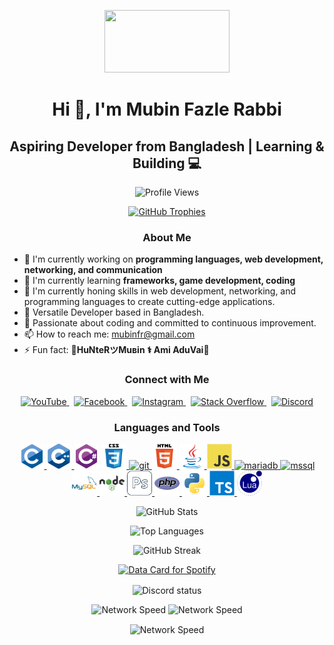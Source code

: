 <p align="center">
  <img width="200" height="100" src="https://media.giphy.com/media/Dh5q0sShxgp13DwrvG/giphy.gif" />
</p>

<h1 align="center">Hi 🐸, I'm Mubin Fazle Rabbi</h1>
<h2 align="center">Aspiring Developer from Bangladesh | Learning & Building 💻</h2>

<p align="center">
  <img src="https://komarev.com/ghpvc/?username=mubinfr&label=PROFILE%20VIEWS&color=brightgreen&style=flat" alt="Profile Views" />
</p>

<p align="center">
  <a href="https://github.com/ryo-ma/github-profile-trophy">
    <img src="https://github-profile-trophy.vercel.app/?username=mubinfr" alt="GitHub Trophies" />
  </a>
</p>

<h3 align="center">About Me</h3>

- 🔭 I'm currently working on **programming languages, web development, networking, and communication**
- 🌱 I'm currently learning **frameworks, game development, coding**
- 🎡 I'm currently honing skills in web development, networking, and programming languages to create cutting-edge applications.
- 🚀 Versatile Developer based in Bangladesh.
- 🧰 Passionate about coding and committed to continuous improvement.
- 📫 How to reach me: [mubinfr@gmail.com](mailto:mubinfr@gmail.com)
- ⚡ Fun fact: 💚**HuNteRツMuʙin ⚕ Ami AduVai**💚

<h3 align="center">Connect with Me</h3>

<p align="center">
  <a href="https://www.youtube.com/c/mubinfazlerabbi" target="blank">
    <img src="https://img.shields.io/badge/youtube-logo?style=social&logo=youtube" alt="YouTube" height="30" width="90" />
  </a>&nbsp;
  <a href="https://fb.com/mubinfazlerabbi" target="blank">
    <img src="https://img.shields.io/badge/facebook-logo?style=social&logo=facebook" alt="Facebook" height="30" width="100" />
  </a>&nbsp;
  <a href="https://instagram.com/mubin_fazle_rabbi" target="blank">
    <img src="https://img.shields.io/badge/instagram-logo?style=social&logo=instagram" alt="Instagram" height="30" width="110" />
  </a>&nbsp;
  <a href="https://stackoverflow.com/users/23186910" target="blank">
    <img src="https://img.shields.io/badge/stackoverflow-logo?style=social&logo=stack-overflow" alt="Stack Overflow" height="30" width="150" />
  </a>&nbsp;
  <a href="https://discord.com/users/551421803629641729" target="blank">
    <img src="https://img.shields.io/badge/discord-logo?style=social&logo=discord" alt="Discord" height="30" width="90" />
  </a>
</p>

<h3 align="center">Languages and Tools</h3>

<p align="center">
  <a href="https://www.cprogramming.com/" target="_blank" rel="noreferrer">
    <img src="https://raw.githubusercontent.com/devicons/devicon/master/icons/c/c-original.svg"
    alt="c" width="40" height="40"/>
  </a>
  <a href="https://www.w3schools.com/cpp/" target="_blank" rel="noreferrer">
    <img src="https://raw.githubusercontent.com/devicons/devicon/master/icons/cplusplus/cplusplus-original.svg"
    alt="cplusplus" width="40" height="40"/>
  </a>
  <a href="https://www.w3schools.com/cs/" target="_blank" rel="noreferrer">
    <img src="https://raw.githubusercontent.com/devicons/devicon/master/icons/csharp/csharp-original.svg"
    alt="csharp" width="40" height="40"/></a>
  <a href="https://www.w3schools.com/css/" target="_blank" rel="noreferrer">
    <img src="https://raw.githubusercontent.com/devicons/devicon/master/icons/css3/css3-original-wordmark.svg"
    alt="css3" width="40" height="40"/>
  </a>
  <a href="https://git-scm.com/" target="_blank" rel="noreferrer">
    <img src="https://www.vectorlogo.zone/logos/git-scm/git-scm-icon.svg"
    alt="git" width="40" height="40"/>
  </a>
  <a href="https://www.w3.org/html/" target="_blank" rel="noreferrer">
    <img src="https://raw.githubusercontent.com/devicons/devicon/master/icons/html5/html5-original-wordmark.svg"
    alt="html5" width="40" height="40"/>
  </a>
  <a href="https://www.java.com" target="_blank" rel="noreferrer">
    <img src="https://raw.githubusercontent.com/devicons/devicon/master/icons/java/java-original.svg"
    alt="java" width="40" height="40"/>
  </a>
  <a href="https://developer.mozilla.org/en-US/docs/Web/JavaScript" target="_blank" rel="noreferrer">
    <img src="https://raw.githubusercontent.com/devicons/devicon/master/icons/javascript/javascript-original.svg"
    alt="javascript" width="40" height="40"/>
  </a>
  <a href="https://mariadb.org/" target="_blank" rel="noreferrer">
    <img src="https://www.vectorlogo.zone/logos/mariadb/mariadb-icon.svg"
    alt="mariadb" width="40" height="40"/>
  </a>
  <a href="https://www.microsoft.com/en-us/sql-server" target="_blank" rel="noreferrer">
    <img src="https://www.svgrepo.com/show/303229/microsoft-sql-server-logo.svg"
    alt="mssql" width="40" height="40"/>
  </a>
  <a href="https://www.mysql.com/" target="_blank" rel="noreferrer">
    <img src="https://raw.githubusercontent.com/devicons/devicon/master/icons/mysql/mysql-original-wordmark.svg"
    alt="mysql" width="40" height="40"/>
  </a>
  <a href="https://nodejs.org" target="_blank" rel="noreferrer">
    <img src="https://raw.githubusercontent.com/devicons/devicon/master/icons/nodejs/nodejs-original-wordmark.svg"
    alt="nodejs" width="40" height="40"/>
  </a>
  <a href="https://www.photoshop.com/en" target="_blank" rel="noreferrer">
    <img src="https://raw.githubusercontent.com/devicons/devicon/master/icons/photoshop/photoshop-line.svg"
    alt="photoshop" width="40" height="40"/>
  </a>
  <a href="https://www.php.net" target="_blank" rel="noreferrer">
    <img src="https://raw.githubusercontent.com/devicons/devicon/master/icons/php/php-original.svg"
    alt="php" width="40" height="40"/>
  </a>
  <a href="https://www.python.org" target="_blank" rel="noreferrer">
    <img src="https://raw.githubusercontent.com/devicons/devicon/master/icons/python/python-original.svg"
    alt="python" width="40" height="40"/>
  </a>
  <a href="https://www.typescriptlang.org/" target="_blank" rel="noreferrer">
    <img src="https://raw.githubusercontent.com/devicons/devicon/master/icons/typescript/typescript-original.svg"
    alt="typescript" width="40" height="40"/>
  </a>
  <a href="https://www.lua.org/" target="_blank" rel="noreferrer">
    <img src="https://raw.githubusercontent.com/devicons/devicon/master/icons/lua/lua-original-wordmark.svg"
    alt="typescript" width="40" height="40"/>
  </a>
</p>

<p align="center">
  <img src="https://github-readme-stats.vercel.app/api?username=MubinFR&show_icons=true&theme=transparent" alt="GitHub Stats" />
</p>

<p align="center">
  <img src="https://github-readme-stats.vercel.app/api/top-langs/?username=MubinFR&theme=transparent" alt="Top Languages" />
</p>

<p align="center">
  <img src="https://streak-stats.demolab.com/?user=MubinFR&theme=transparent" alt="GitHub Streak" />
</p>

<p align="center">
  <a href="https://data-card-for-spotify.herokuapp.com/card?user_id=21c5bgyb6dh4uq3hvmcqinq4y">
    <img src="https://data-card-for-spotify.herokuapp.com/api/card?user_id=21c5bgyb6dh4uq3hvmcqinq4y" alt="Data Card for Spotify">
  </a>
</p>

<p align="center">
  <img align="center" alt="Discord status" width="400" src="https://discord.c99.nl/widget/theme-2/551421803629641729.png">
</p>

<p align="center">
  <img alt="Network Speed" width="200" src="https://www.speedtest.net/result/15698497370.png">
  <img alt="Network Speed" width="200" src="https://www.speedtest.net/result/15698505200.png">
</p>

<p align="center">
  <img align="center" alt="Network Speed" width="400" src="https://pic.nperf.com/r/3490081604683423-02JCDO85.png">
</p>
